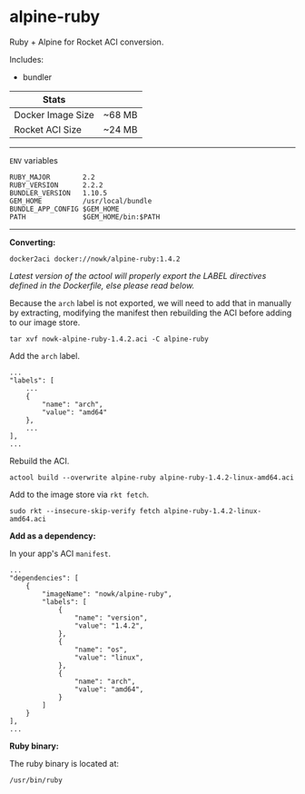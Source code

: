 # alpine-ruby

Ruby + Alpine for Rocket ACI conversion.

Includes:

* bundler


| Stats             |         |
| ----------------- | ------- |
| Docker Image Size | ~68 MB  |
| Rocket ACI Size   | ~24 MB  |

---

`ENV` variables

    RUBY_MAJOR        2.2
    RUBY_VERSION      2.2.2
    BUNDLER_VERSION   1.10.5
    GEM_HOME          /usr/local/bundle
    BUNDLE_APP_CONFIG $GEM_HOME
    PATH              $GEM_HOME/bin:$PATH

---

__Converting:__

    docker2aci docker://nowk/alpine-ruby:1.4.2

*Latest version of the actool will properly export the LABEL directives defined 
in the Dockerfile, else please read below.*

Because the `arch` label is not exported, we will need to add that in manually 
by extracting, modifying the manifest then rebuilding the ACI before adding to
our image store.

    tar xvf nowk-alpine-ruby-1.4.2.aci -C alpine-ruby

Add the `arch` label.

    ...
    "labels": [
        ...
        {
            "name": "arch",
            "value": "amd64"
        },
        ...
    ],
    ...

Rebuild the ACI.

    actool build --overwrite alpine-ruby alpine-ruby-1.4.2-linux-amd64.aci

Add to the image store via `rkt fetch`.

    sudo rkt --insecure-skip-verify fetch alpine-ruby-1.4.2-linux-amd64.aci

__Add as a dependency:__

In your app's ACI `manifest`.

    ...
    "dependencies": [
        {
            "imageName": "nowk/alpine-ruby",
            "labels": [
                {
                    "name": "version",
                    "value": "1.4.2",
                },
                {
                    "name": "os",
                    "value": "linux",
                },
                {
                    "name": "arch",
                    "value": "amd64",
                }
            ]
        }
    ],
    ...

__Ruby binary:__

The ruby binary is located at:

    /usr/bin/ruby

